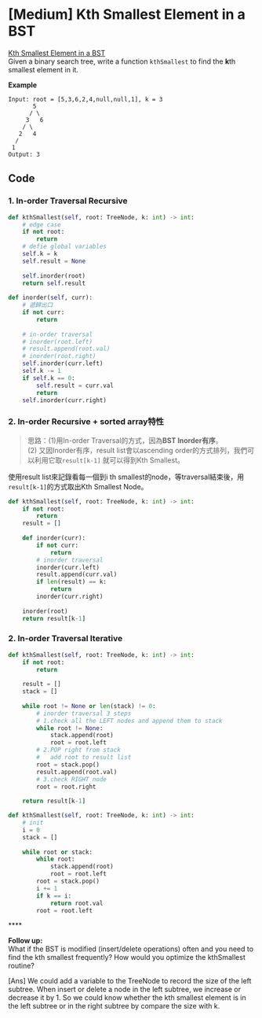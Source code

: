 # \[Medium\] Kth Smallest Element in a BST

[Kth Smallest Element in a BST](https://leetcode.com/problems/kth-smallest-element-in-a-bst/)  
Given a binary search tree, write a function `kthSmallest` to find the **k**th smallest element in it.

**Example**

```text
Input: root = [5,3,6,2,4,null,null,1], k = 3
       5
      / \
     3   6
    / \
   2   4
  /
 1
Output: 3
```

## Code

### 1. In-order Traversal Recursive

```python
def kthSmallest(self, root: TreeNode, k: int) -> int:
    # edge case
    if not root:
        return 
    # defie global variables
    self.k = k
    self.result = None
                            
    self.inorder(root)
    return self.result
    
def inorder(self, curr):
    # 遞歸出口
    if not curr:
        return
    
    # in-order traversal
    # inorder(root.left)
    # result.append(root.val)
    # inorder(root.right)
    self.inorder(curr.left)
    self.k -= 1
    if self.k == 0:
        self.result = curr.val
        return
    self.inorder(curr.right)
```

### 2. In-order Recursive + sorted array特性

> 思路：\(1\)用In-order Traversal的方式，因為**BST Inorder有序**。  
> \(2\) 又因Inorder有序，result list會以ascending order的方式排列，我們可以利用它取`result[k-1]` 就可以得到Kth Smallest。

使用result list來記錄看每一個到i th smallest的node，等traversal結束後，用`result[k-1]`的方式取出Kth Smallest Node。

```python
def kthSmallest(self, root: TreeNode, k: int) -> int:
    if not root:
        return
    result = []
    
    def inorder(curr):
        if not curr:
            return
        # inorder traversal
        inorder(curr.left)
        result.append(curr.val)
        if len(result) == k:
            return
        inorder(curr.right)
    
    inorder(root)
    return result[k-1]
```

### 2. In-order Traversal Iterative

```python
def kthSmallest(self, root: TreeNode, k: int) -> int:
    if not root:
        return
    
    result = []
    stack = []
                            
    while root != None or len(stack) != 0:
        # inorder traversal 3 steps
        # 1.check all the LEFT nodes and append them to stack 
        while root != None:
            stack.append(root)
            root = root.left
        # 2.POP right from stack
        #   add root to result list
        root = stack.pop()
        result.append(root.val) 
        # 3.check RIGHT node
        root = root.right
        
    return result[k-1]
```

```python
def kthSmallest(self, root: TreeNode, k: int) -> int:
    # init
    i = 0
    stack = []
    
    while root or stack:
        while root:
            stack.append(root)
            root = root.left
        root = stack.pop()
        i += 1
        if k == i:
            return root.val
        root = root.left
```

\*\*\*\*

**Follow up:**  
What if the BST is modified \(insert/delete operations\) often and you need to find the kth smallest frequently? How would you optimize the kthSmallest routine?

\[Ans\] We could add a variable to the TreeNode to record the size of the left subtree. When insert or delete a node in the left subtree, we increase or decrease it by 1. So we could know whether the kth smallest element is in the left subtree or in the right subtree by compare the size with k.



